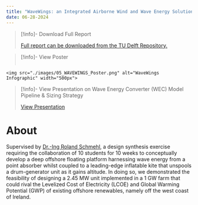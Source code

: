 ```yaml
--- 
title: "WaveWings: an Integrated Airborne Wind and Wave Energy Solution"
date: 06-28-2024
---
```

> [!info]- Download Full Report
>
> <a href="https://repository.tudelft.nl/record/uuid:0fa058b7-61b4-40fe-85f7-a686cf0c7425">Full report can be downloaded from the TU Delft Repository.</a>


> [!info]- View Poster
>
> <div style="display: flex; justify-content: center;">
    <img src="./images/05_WAVEWINGS_Poster.png" alt="WaveWings Infographic" width="500px">
</div>

> [!info]- View Presentation on Wave Energy Converter (WEC) Model Pipeline & Sizing Strategy
>
> <a href="https://1drv.ms/b/s!Aln0D_AcoLlimbFcJ25Z6eICWw6fjQ?e=6VbkFf">View Presentation</a>

# About
Supervised by <a href="https://www.tudelft.nl/staff/r.schmehl/">Dr.-Ing Roland Schmehl</a>, a design synthesis exercise requiring the collaboration of 10 students for 10 weeks to conceptually develop a deep offshore floating platform harnessing wave energy from a point absorber whilst coupled to a leading-edge inflatable kite that unspools a drum-generator unit as it gains altitude. In doing so, we demonstrated the feasibility of designing a 2.45 MW unit implemented in a 1 GW farm that could rival the Levelized Cost of Electricity (LCOE) and Global Warming Potential (GWP) of existing offshore renewables, namely off the west coast of Ireland.